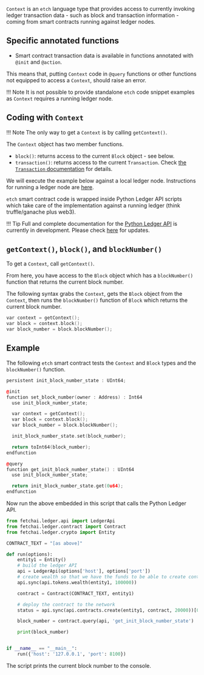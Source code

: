 `Context` is an `etch` language type that provides access to currently invoking ledger transaction data - such as block and transaction information - coming from smart contracts running against ledger nodes. 



## Specific annotated functions

* Smart contract transaction data is available in functions annotated with `@init` and `@action`. 

<!--
* Synergetic contract transaction data is available in functions annotated with .. and `@clear`. 
-->

This means that, putting `Context` code in `@query` functions or other functions not equipped to access a `Context`, should raise an error.


!!! Note
    It is not possible to provide standalone `etch` code snippet examples as `Context` requires a running ledger node.


## Coding with `Context`

!!! Note
    The only way to get a `Context` is by calling `getContext()`.

The `Context` object has two member functions.

* `block()`: returns access to the current `Block` object - see below. 
* `transaction()`: returns access to the current `Transaction`. Check <a href="../transaction/" target=_blank>the `Transaction` documentation</a> for details.

We will execute the example below against a local ledger node. Instructions for running a ledger node are <a href="/../getting-started/run-a-node/" target=_blank>here</a>. 

`etch` smart contract code is wrapped inside Python Ledger API scripts which take care of the implementation against a running ledger (think truffle/ganache plus web3).

!!!	Tip
	Full and complete documentation for the <a href="https://github.com/fetchai/ledger-api-py" target=_blank>Python Ledger API</a> is currently in development. Please check <a href="/smart-contracts/pipenv/" target=_blank>here</a> for updates.


## `getContext()`, `block()`, and `blockNumber()`

To get a `Context`, call `getContext()`. 

From here, you have access to the `Block` object which has a `blockNumber()` function that returns the current block number.

The following syntax grabs the `Context`, gets the `Block` object from the `Context`, then runs the `blockNumber()` function of `Block` which returns the current block number.

``` c++
var context = getContext();
var block = context.block();
var block_number = block.blockNumber();
```

## Example

The following `etch` smart contract tests the `Context` and `Block` types and the `blockNumber()` function.

``` c++
persistent init_block_number_state : UInt64;

@init
function set_block_number(owner : Address) : Int64
  use init_block_number_state;

  var context = getContext();
  var block = context.block();
  var block_number = block.blockNumber();

  init_block_number_state.set(block_number);

  return toInt64(block_number);
endfunction

@query
function get_init_block_number_state() : UInt64
  use init_block_number_state;

  return init_block_number_state.get(0u64);
endfunction
```

Now run the above embedded in this script that calls the Python Ledger API.

``` python
from fetchai.ledger.api import LedgerApi
from fetchai.ledger.contract import Contract
from fetchai.ledger.crypto import Entity

CONTRACT_TEXT = "[as above]"

def run(options):
    entity1 = Entity()
    # build the ledger API
    api = LedgerApi(options['host'], options['port'])
    # create wealth so that we have the funds to be able to create contracts on the network
    api.sync(api.tokens.wealth(entity1, 100000))

    contract = Contract(CONTRACT_TEXT, entity1)

    # deploy the contract to the network
    status = api.sync(api.contracts.create(entity1, contract, 20000))[0]

    block_number = contract.query(api, 'get_init_block_number_state')

    print(block_number)


if __name__ == "__main__":
    run({'host': '127.0.0.1', 'port': 8100})
```

The script prints the current block number to the console.


<br />
